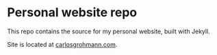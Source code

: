 # Personal website repo

This repo contains the source for my personal website, built with Jekyll.  

Site is located at [carlosgrohmann.com](http://carlosgrohmann.com).
